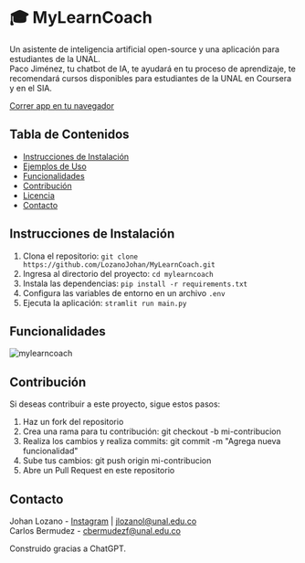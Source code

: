 # 🎓 MyLearnCoach

Un asistente de inteligencia artificial open-source y una aplicación para estudiantes de la UNAL.  
Paco Jiménez, tu chatbot de IA, te ayudará en tu proceso de aprendizaje, te recomendará cursos disponibles para estudiantes de la UNAL en Coursera y en el SIA.

[Correr app en tu navegador](https://mylearncoach.streamlit.app/)

## Tabla de Contenidos

- [Instrucciones de Instalación](#instrucciones-de-instalación)
- [Ejemplos de Uso](#ejemplos-de-uso)
- [Funcionalidades](#funcionalidades)
- [Contribución](#contribución)
- [Licencia](#licencia)
- [Contacto](#contacto)

## Instrucciones de Instalación

1. Clona el repositorio: `git clone https://github.com/LozanoJohan/MyLearnCoach.git`
2. Ingresa al directorio del proyecto: `cd mylearncoach`
3. Instala las dependencias: `pip install -r requirements.txt`
4. Configura las variables de entorno en un archivo `.env`
5. Ejecuta la aplicación: `stramlit run main.py`

## Funcionalidades

![mylearncoach](https://github.com/LozanoJohan/MyLearnCoach/assets/108693709/c4424823-ee6b-4c0b-b0f7-08ad33c34250)

## Contribución

Si deseas contribuir a este proyecto, sigue estos pasos:

1. Haz un fork del repositorio
2. Crea una rama para tu contribución: git checkout -b mi-contribucion
3. Realiza los cambios y realiza commits: git commit -m "Agrega nueva funcionalidad"
4. Sube tus cambios: git push origin mi-contribucion
5. Abre un Pull Request en este repositorio

## Contacto

Johan Lozano - [Instagram](https://www.instagram.com/johanlozano51/) | jlozanol@unal.edu.co  
Carlos Bermudez - cbermudezf@unal.edu.co

Construido gracias a ChatGPT.
